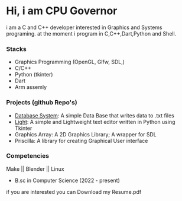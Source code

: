 # Hi, i am CPU Governor
i am a C and C++ developer interested in Graphics and Systems programing. at the moment i program in C,C++,Dart,Python and Shell. 
### Stacks
* Graphics Programming (OpenGL, Glfw, SDL,)
* C/C++
* Python (tkinter)
* Dart
* Arm assemly

### Projects (github Repo's)
* [Database System](https://github.com/CPU-governor/Mini_Database): A simple Data Base that writes data to .txt files
* [Light](https://github.com/Light-Edit/Light): A simple and Lightweight text editor written in Python using Tkinter
* Graphics Array: A 2D Graphics Library; A wrapper for SDL
* Priscilla: A library for creating Graphical User interface

### Competencies
Make || Blender || Linux
- B.sc in Computer Science (2022 - present)

if you are interested you can Download my Resume.pdf
